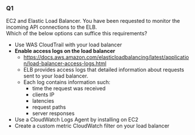 ### Q1
EC2 and Elastic Load Balancer. You have been requested to monitor the incoming API connections to the ELB.  
Which of the below options can suffice this requirements?
* Use WAS CloudTrail with your load balancer
* **Enable access logs on the load balancer**
    * https://docs.aws.amazon.com/elasticloadbalancing/latest/application/load-balancer-access-logs.html
    * ELB provides access logs that detailed information about requests sent to your load balancer.  
    * Each log contains information such: 
        * time the request was received
        * clients IP
        * latencies
        * request paths
        * server responses  
* Use a CloudWatch Logs Agent by installing on EC2
* Create a custom metric CloudWatch filter on your load balancer 